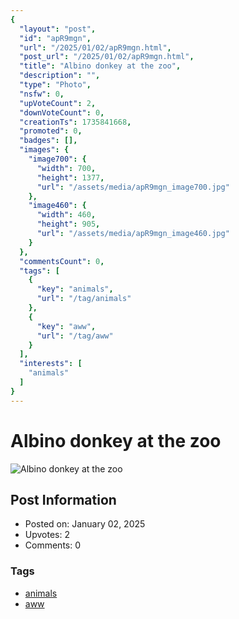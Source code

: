 ```yaml
---
{
  "layout": "post",
  "id": "apR9mgn",
  "url": "/2025/01/02/apR9mgn.html",
  "post_url": "/2025/01/02/apR9mgn.html",
  "title": "Albino donkey at the zoo",
  "description": "",
  "type": "Photo",
  "nsfw": 0,
  "upVoteCount": 2,
  "downVoteCount": 0,
  "creationTs": 1735841668,
  "promoted": 0,
  "badges": [],
  "images": {
    "image700": {
      "width": 700,
      "height": 1377,
      "url": "/assets/media/apR9mgn_image700.jpg"
    },
    "image460": {
      "width": 460,
      "height": 905,
      "url": "/assets/media/apR9mgn_image460.jpg"
    }
  },
  "commentsCount": 0,
  "tags": [
    {
      "key": "animals",
      "url": "/tag/animals"
    },
    {
      "key": "aww",
      "url": "/tag/aww"
    }
  ],
  "interests": [
    "animals"
  ]
}
---
```


# Albino donkey at the zoo

![Albino donkey at the zoo](/assets/media/apR9mgn_image700.jpg)

## Post Information

- Posted on: January 02, 2025
- Upvotes: 2
- Comments: 0

### Tags

- [animals](/tag/animals)
- [aww](/tag/aww)
